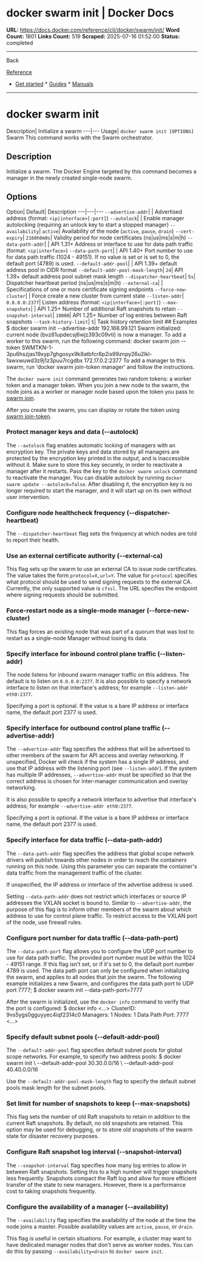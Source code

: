 # docker swarm init | Docker Docs

**URL:** https://docs.docker.com/reference/cli/docker/swarm/init/
**Word Count:** 1801
**Links Count:** 519
**Scraped:** 2025-07-16 01:52:00
**Status:** completed

---

Back

[Reference](https://docs.docker.com/reference/)

  * [Get started](https://docs.docker.com/get-started/)   * [Guides](https://docs.docker.com/guides/)   * [Manuals](https://docs.docker.com/manuals/)

* * *

# docker swarm init

Description| Initialize a swarm   ---|---   Usage| `docker swarm init [OPTIONS]`      Swarm This command works with the Swarm orchestrator.

## Description

Initialize a swarm. The Docker Engine targeted by this command becomes a manager in the newly created single-node swarm.

## Options

Option| Default| Description   ---|---|---   `--advertise-addr`| | Advertised address \(format: `<ip|interface>[:port]`\)   `--autolock`| | Enable manager autolocking \(requiring an unlock key to start a stopped manager\)      `--availability`| `active`| Availability of the node \(`active`, `pause`, `drain`\)   `--cert-expiry`| `2160h0m0s`| Validity period for node certificates \(ns|us|ms|s|m|h\)   `--data-path-addr`| | API 1.31+ Address or interface to use for data path traffic \(format: `<ip|interface>`\)      `--data-path-port`| | API 1.40+ Port number to use for data path traffic \(1024 - 49151\). If no value is set or is set to 0, the default port \(4789\) is used.      `--default-addr-pool`| | API 1.39+ default address pool in CIDR format   `--default-addr-pool-mask-length`| `24`| API 1.39+ default address pool subnet mask length   `--dispatcher-heartbeat`| `5s`| Dispatcher heartbeat period \(ns|us|ms|s|m|h\)   `--external-ca`| | Specifications of one or more certificate signing endpoints   `--force-new-cluster`| | Force create a new cluster from current state   `--listen-addr`| `0.0.0.0:2377`| Listen address \(format: `<ip|interface>[:port]`\)   `--max-snapshots`| | API 1.25+ Number of additional Raft snapshots to retain   `--snapshot-interval`| `10000`| API 1.25+ Number of log entries between Raft snapshots   `--task-history-limit`| `5`| Task history retention limit      ## Examples               $ docker swarm init --advertise-addr 192.168.99.121          Swarm initialized: current node (bvz81updecsj6wjz393c09vti) is now a manager.          To add a worker to this swarm, run the following command:              docker swarm join --token SWMTKN-1-3pu6hszjas19xyp7ghgosyx9k8atbfcr8p2is99znpy26u2lkl-1awxwuwd3z9j1z3puu7rcgdbx 172.17.0.2:2377          To add a manager to this swarm, run 'docker swarm join-token manager' and follow the instructions.     

The `docker swarm init` command generates two random tokens: a worker token and a manager token. When you join a new node to the swarm, the node joins as a worker or manager node based upon the token you pass to [swarm join](https://docs.docker.com/reference/cli/docker/swarm/join/).

After you create the swarm, you can display or rotate the token using [swarm join-token](https://docs.docker.com/reference/cli/docker/swarm/join-token/).

### Protect manager keys and data \(--autolock\)

The `--autolock` flag enables automatic locking of managers with an encryption key. The private keys and data stored by all managers are protected by the encryption key printed in the output, and is inaccessible without it. Make sure to store this key securely, in order to reactivate a manager after it restarts. Pass the key to the `docker swarm unlock` command to reactivate the manager. You can disable autolock by running `docker swarm update --autolock=false`. After disabling it, the encryption key is no longer required to start the manager, and it will start up on its own without user intervention.

### Configure node healthcheck frequency \(--dispatcher-heartbeat\)

The `--dispatcher-heartbeat` flag sets the frequency at which nodes are told to report their health.

### Use an external certificate authority \(--external-ca\)

This flag sets up the swarm to use an external CA to issue node certificates. The value takes the form `protocol=X,url=Y`. The value for `protocol` specifies what protocol should be used to send signing requests to the external CA. Currently, the only supported value is `cfssl`. The URL specifies the endpoint where signing requests should be submitted.

### Force-restart node as a single-mode manager \(--force-new-cluster\)

This flag forces an existing node that was part of a quorum that was lost to restart as a single-node Manager without losing its data.

### Specify interface for inbound control plane traffic \(--listen-addr\)

The node listens for inbound swarm manager traffic on this address. The default is to listen on `0.0.0.0:2377`. It is also possible to specify a network interface to listen on that interface's address; for example `--listen-addr eth0:2377`.

Specifying a port is optional. If the value is a bare IP address or interface name, the default port 2377 is used.

### Specify interface for outbound control plane traffic \(--advertise-addr\)

The `--advertise-addr` flag specifies the address that will be advertised to other members of the swarm for API access and overlay networking. If unspecified, Docker will check if the system has a single IP address, and use that IP address with the listening port \(see `--listen-addr`\). If the system has multiple IP addresses, `--advertise-addr` must be specified so that the correct address is chosen for inter-manager communication and overlay networking.

It is also possible to specify a network interface to advertise that interface's address; for example `--advertise-addr eth0:2377`.

Specifying a port is optional. If the value is a bare IP address or interface name, the default port 2377 is used.

### Specify interface for data traffic \(--data-path-addr\)

The `--data-path-addr` flag specifies the address that global scope network drivers will publish towards other nodes in order to reach the containers running on this node. Using this parameter you can separate the container's data traffic from the management traffic of the cluster.

If unspecified, the IP address or interface of the advertise address is used.

Setting `--data-path-addr` does not restrict which interfaces or source IP addresses the VXLAN socket is bound to. Similar to `--advertise-addr`, the purpose of this flag is to inform other members of the swarm about which address to use for control plane traffic. To restrict access to the VXLAN port of the node, use firewall rules.

### Configure port number for data traffic \(--data-path-port\)

The `--data-path-port` flag allows you to configure the UDP port number to use for data path traffic. The provided port number must be within the 1024 - 49151 range. If this flag isn't set, or if it's set to 0, the default port number 4789 is used. The data path port can only be configured when initializing the swarm, and applies to all nodes that join the swarm. The following example initializes a new Swarm, and configures the data path port to UDP port 7777;               $ docker swarm init --data-path-port=7777     

After the swarm is initialized, use the `docker info` command to verify that the port is configured:               $ docker info     <...>     ClusterID: 9vs5ygs0gguyyec4iqf2314c0     Managers: 1     Nodes: 1     Data Path Port: 7777     <...>     

### Specify default subnet pools \(--default-addr-pool\)

The `--default-addr-pool` flag specifies default subnet pools for global scope networks. For example, to specify two address pools:               $ docker swarm init \       --default-addr-pool 30.30.0.0/16 \       --default-addr-pool 40.40.0.0/16     

Use the `--default-addr-pool-mask-length` flag to specify the default subnet pools mask length for the subnet pools.

### Set limit for number of snapshots to keep \(--max-snapshots\)

This flag sets the number of old Raft snapshots to retain in addition to the current Raft snapshots. By default, no old snapshots are retained. This option may be used for debugging, or to store old snapshots of the swarm state for disaster recovery purposes.

### Configure Raft snapshot log interval \(--snapshot-interval\)

The `--snapshot-interval` flag specifies how many log entries to allow in between Raft snapshots. Setting this to a high number will trigger snapshots less frequently. Snapshots compact the Raft log and allow for more efficient transfer of the state to new managers. However, there is a performance cost to taking snapshots frequently.

### Configure the availability of a manager \(--availability\)

The `--availability` flag specifies the availability of the node at the time the node joins a master. Possible availability values are `active`, `pause`, or `drain`.

This flag is useful in certain situations. For example, a cluster may want to have dedicated manager nodes that don't serve as worker nodes. You can do this by passing `--availability=drain` to `docker swarm init`.